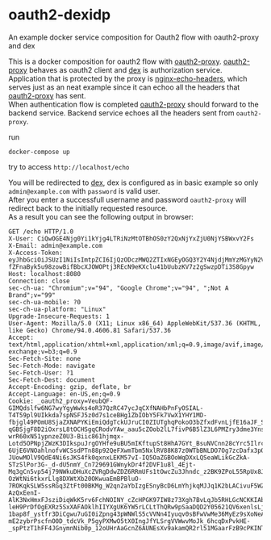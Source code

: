 # oauth2-dexidp
An example docker service composition for Oauth2 flow with oauth2-proxy and dex

This is a docker composition for oauth2 flow with [oauth2-proxy](https://github.com/oauth2-proxy/oauth2-proxy). [oauth2-proxy](https://github.com/oauth2-proxy/oauth2-proxy) behaves as oauth2 client and [dex](https://github.com/dexidp/dex) is authorization service.  
Application that is protected by the proxy is [nginx-echo-headers](https://github.com/brndnmtthws/nginx-echo-headers), which serves just as an neat example since it can echoo all the headers that [oauth2-proxy](https://github.com/oauth2-proxy/oauth2-proxy) has sent.  
When authentication flow is completed [oauth2-proxy](https://github.com/oauth2-proxy/oauth2-proxy) should forward to the backend service.
Backend service echoes all the headers sent from `oauth2-proxy`.

run 
```
docker-compose up
```

try to access `http://localhost/echo`

You will be redirected to [dex](https://github.com/dexidp/dex), dex is configured as in basic example so only `admin@example.com` with `password` is valid user.  
After you enter a successfull username and password `oauth2-proxy` will redirect back to the initially requested resource.  
As a result you can see the following output in browser:
```
GET /echo HTTP/1.0
X-User: CiQwOGE4Njg0Yi1kYjg4LTRiNzMtOTBhOS0zY2QxNjYxZjU0NjYSBWxvY2Fs
X-Email: admin@example.com
X-Access-Token: eyJhbGciOiJSUzI1NiIsImtpZCI6IjQzODczMWQ2ZTIxNGEyOGQ3Y2Y4NjdjMmYzMGYyN2VmOTNhZjFjZDUifQ.eyJpc3MiOiJodHRwOi8vbG9jYWxob3N0L2RleCIsInN1YiI6IkNpUXdPR0U0TmpnMFlpMWtZamc0TFRSaU56TXRPVEJoT1MwelkyUXhOall4WmpVME5qWVNCV3h2WTJGcyIsImF1ZCI6Im9hdXRoMi1wcm94eSIsImV4cCI6MTYzNDMwNzAyMCwiaWF0IjoxNjM0MjIwNjIwLCJhdF9oYXNoIjoiY0ZBQzdpRGZzQnQzOS1hb0U5YXNlZyIsImVtYWlsIjoiYWRtaW5ZXhhbXBsZS5jb20iLCJlbWFpbF92ZXJpZmllZCI6dHJ1ZSwibmFtZSI6ImFkbWluIn0.pra5RJFeMorlYySBK00eG1EB6SCSZaaIvwjRsstnrjBjVxP02CLM96TjmSMEhwqSGnUHoK_5_Cj_9JFu_FtDkidJVwc13ON0AsAoWKOxAYIVPsN0p52tfs8uCt8tdsHHZpZAlC8timCwCGFL57M7q_b4cdUsgYn6KfkxDy8tx5ZX8AmJHbiE09sjmKIduRd8HVIcaBk0HGxQpOeBilVdYeOlZIctlN255mHJf1lYDtx6ry4AFyq_CzulRtgCBkf2ubiGCLYMpayV802mf-fZFnaByk5u98zowBifBbcXJOWOPtj3REcN9eKXclu41bUubzKV7z2gSwzpDTi3S8Gpyw
Host: localhost:8080
Connection: close
sec-ch-ua: "Chromium";v="94", "Google Chrome";v="94", ";Not A Brand";v="99"
sec-ch-ua-mobile: ?0
sec-ch-ua-platform: "Linux"
Upgrade-Insecure-Requests: 1
User-Agent: Mozilla/5.0 (X11; Linux x86_64) AppleWebKit/537.36 (KHTML, like Gecko) Chrome/94.0.4606.81 Safari/537.36
Accept: text/html,application/xhtml+xml,application/xml;q=0.9,image/avif,image/webp,image/apng,*/*;q=0.8,application/signed-exchange;v=b3;q=0.9
Sec-Fetch-Site: none
Sec-Fetch-Mode: navigate
Sec-Fetch-User: ?1
Sec-Fetch-Dest: document
Accept-Encoding: gzip, deflate, br
Accept-Language: en-US,en;q=0.9
Cookie: _oauth2_proxy=VeubQF-GIMQdslfw6NG7wyYgyWwks4oR37QzRC47ycJqCXfNAHbPnFyOSIAL-T4T59pl9UIkkda7spNSFJ5z0d7s1ceBHg1ZbIObY5Fk7VwX1YHY1MD-fbjgl49POmU8SjaZXNAPYKiEmiQdgTckUJruCI0ZIUTghqPokoO3bZfxdFvnLjfE16aJF_S5q0FHogb2rZtngKOnQ7Mb6jqocH02YDXbVsSVEFpCSMhugIWrCsdg-qGBSjgF8D2iOxrsL8tOCHSgqCRodvYAw_aau5cZOob2lL7fivP6B5lZ3L6PMZry3dme3YnsbZvD5H8PBCYcJL8AxkzxajHbP3eRvVbPKDbcQcdbkUS-wrR60xN51ypnzeZ0U3-Biic861hjmqx-Lotd5OPNpjZWzK3DIkspuJrgOYHfe9uBU5mIKftupSt8HhA7GYt_BsuNVCnn28cYrc5IlrcYerlQJBUeRlgRCMqtXE9a9pSR570uCiitAT9IMBzSJIvSd_9IGO7fChxrtRBnecP13__qRsgmGIhDTZjrbvVtqMewyG4VCh_hVYAd73EGPV0DBvnzgkxE3xc6LTOBIAel2yyZtcneieHq__X50PHR8u-6UjE6VNOahlnofvWCSsdPTn88p92QeFXwmTbm5NxlRV88K87z0WTbBNLDO7Og7zcDafx3pQobUjDFmBcHPXrwq3WBny_T9zWRUpwJh3FTeu2A8PRcv3n0PAaEZb7VVRb6XFumE_4eVXlMkHUsQrb1t7ULtoh4VlQWNknw1s6GEGpoXGLGV1CD7mOkfGD8lvDM6Az8ac2T-JUowMOlV9QdE4Ni6sJKS4fk0qxnxLEKM57vI-IQ5OaZGBOoWqDXxLQSeaWLikGcZkA-STzSlPor3G-_d-dU5nmY_Cn729691GWnykDr4f2DVF1u8l_4Ejt-Mq3gCn5vp54j79NWkuDHuXcZVRgDdwZDZ6RRmUFs1tOwcZu3Jhndc_z2BK9ZPoL55RpUx8JwdWpDQ46JpyjMa35c49Q77efwuGkZqicxiDeMOFKH1HBlQG7OMKskxutRuA1B7e5zXi0kyo21i9WOixXfjK34aCZ0FK0DuCttRCsR8QyGpVveswekmIDFaVg4eoIlQHW8koGXYHFmsIAAkvFh5CgqeKElqj80FhU4elLPI1KXA1axakdb332liXGTbMhePC33hNwCFTB-OzWtNi6tkxrLlg8DXWtXb20OKwuaEmBPBluO-7ROKqkSLW5ssRGq3ZtFt00BKMg_W2qn2aYbIzgESnyBcD6LmYhjkqMJJq1K2bLACivuF5WZweahkPLTYac0Ii2WnRYBfQio7iVsG_usx8SoPZbVXuFj22SZW-AzQxEenI-AlK3NxHmxFJsziDiqWkK5rv6FchNOINY_cZcHPGK97IW8z73Xgh7BvLqJb5RHLGcNCKKIAb3YLeXpfWLjuVlP2b01bUN4EH9FMBiVUB_vqPaqlj9K6U56RqSCbCMbTqx1rBV9q-leH9PrDfOgEXRz5SxXAFAOklhIIYXgUK6YW5rLCLtThQRw9pSaaDQD2Y05621QV6xenlsLjY3wPT9Exc3D-1bap8f_ystfr3DiCgwu7uGI0iZpng43pWNWlS5cVVNn4Iyuqv0sBFwVwMe36MyEz9sXoNeAhlM1oaTRRT11RJIrPqMSOl1MfsPXWlvOIFgywLiHcpRpHoTrTG1ibdK168OPNi9_jR2ByydAGyyRyLM-mE2zybrPscfnO0D_tdcVk_P5gyPXMwO5tX0IngJfYLSrgVVWwvMoJk_6hcqDxPvkHE-_spPtzT1hFF4JGnymnNib0p_12oUHrAaGcnZ6AUNEsXv9akamQR2rl51MGaarFzB9cPKINTUyYhJuCsUvfaIlJ1zO63KJpV1yAPKVeIdL2sbp1UJ2sKf3kpG9py1RojMfkSV3WiEzalHTwNK2yPCyg==|1634220620|XAMNxDdDfidsDKCkfeDvoB6FaBXOYZCAPYwo0vw0dxY=


```



